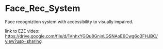 # Face_Rec_System
Face recogniztion system with accessibility to visually impaired.

link to E2E video: https://drive.google.com/file/d/1VnhxYGQu8GnjnLGSNAoE6Cwg6o3FHJBC/view?usp=sharing

